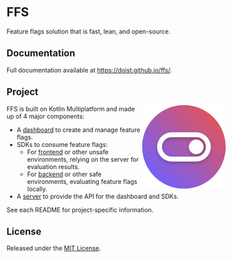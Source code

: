 # FFS

Feature flags solution that is fast, lean, and open-source.

## Documentation

Full documentation available at https://doist.github.io/ffs/.

## Project

<img src="assets/icon-192.png" alt="FFS logo" align="right" width="192" height="192">

FFS is built on Kotlin Multiplatform and made up of 4 major components:

- A [dashboard](ffs-dashboard) to create and manage feature flags.
- SDKs to consume feature flags:
  - For [frontend](ffs-sdk-frontend) or other unsafe environments, relying on the server for evaluation results.
  - For [backend](ffs-sdk-backend) or other safe environments, evaluating feature flags locally.
- A [server](ffs-server) to provide the API for the dashboard and SDKs.

See each README for project-specific information.

## License

Released under the [MIT License](https://opensource.org/licenses/MIT).
